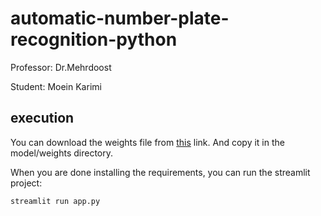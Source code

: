 # automatic-number-plate-recognition-python

Professor: Dr.Mehrdoost

Student: Moein Karimi

## execution

You can download the weights file from [this](https://drive.google.com/file/d/1vXjIoRWY0aIpYfhj3TnPUGdmJoHnWaOc/ "this") link.
And copy it in the model/weights directory.

When you are done installing the requirements, you can run the streamlit project:

```
streamlit run app.py
```

